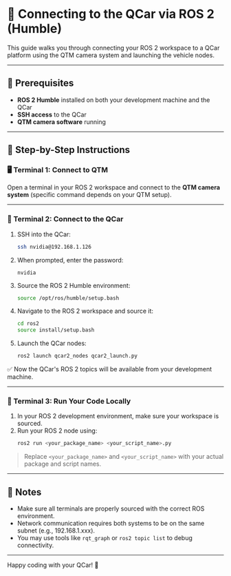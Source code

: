 # 🚗 Connecting to the QCar via ROS 2 (Humble)

This guide walks you through connecting your ROS 2 workspace to a QCar platform using the QTM camera system and launching the vehicle nodes.

---

## 🔧 Prerequisites
- **ROS 2 Humble** installed on both your development machine and the QCar
- **SSH access** to the QCar
- **QTM camera software** running

---

## 🧭 Step-by-Step Instructions

### 🖥️ Terminal 1: Connect to QTM
Open a terminal in your ROS 2 workspace and connect to the **QTM camera system** (specific command depends on your QTM setup).

---

### 🔌 Terminal 2: Connect to the QCar

1. SSH into the QCar:
   ```bash
   ssh nvidia@192.168.1.126
   ```

2. When prompted, enter the password:
   ```text
   nvidia
   ```

3. Source the ROS 2 Humble environment:
   ```bash
   source /opt/ros/humble/setup.bash
   ```

4. Navigate to the ROS 2 workspace and source it:
   ```bash
   cd ros2
   source install/setup.bash
   ```

5. Launch the QCar nodes:
   ```bash
   ros2 launch qcar2_nodes qcar2_launch.py
   ```

✅ Now the QCar's ROS 2 topics will be available from your development machine.

---

### 🚀 Terminal 3: Run Your Code Locally

1. In your ROS 2 development environment, make sure your workspace is sourced.
2. Run your ROS 2 node using:
   ```bash
   ros2 run <your_package_name> <your_script_name>.py
   ```

> Replace `<your_package_name>` and `<your_script_name>` with your actual package and script names.

---

## 📌 Notes
- Make sure all terminals are properly sourced with the correct ROS environment.
- Network communication requires both systems to be on the same subnet (e.g., 192.168.1.xxx).
- You may use tools like `rqt_graph` or `ros2 topic list` to debug connectivity.

---

Happy coding with your QCar! 🎉
